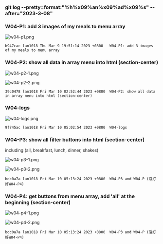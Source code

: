 ### git log --pretty=format:"%h%x09%an%x09%ad%x09%s" --after="2023-3-08"

### W04-P1: add 3 images of my meals to menu array
 
![w04-p1.png](https://casmvaldsmrrajnyisdj.supabase.co/storage/v1/object/public/demo-64/md_1N_img/w04-p1.png)

```
b947cac lan1018 Thu Mar 9 19:51:14 2023 +0800   W04-P1: add 3 images of my meals to menu array
```

### W04-P2: show all data in array menu into html (section-center)
 
![w04-p2-1.png](https://casmvaldsmrrajnyisdj.supabase.co/storage/v1/object/public/demo-64/md_1N_img/w04-p2-1.png)
 
![w04-p2-2.png](https://casmvaldsmrrajnyisdj.supabase.co/storage/v1/object/public/demo-64/md_1N_img/w04-p2-2.png)

```
39c0478 lan1018 Fri Mar 10 02:52:44 2023 +0800  W04-P2: show all data in array menu into html (section-center)
```

### W04-logs

![w04-logs.png](https://casmvaldsmrrajnyisdj.supabase.co/storage/v1/object/public/demo-64/md_1N_img/w04-logs.png)

```
9f745ac lan1018 Fri Mar 10 05:02:54 2023 +0800  W04-logs
```

### W04-P3: show all filter buttons into html (section-center)
including (all, breakfast, lunch, dinner, shakes) 
 
![w04-p3-1.png]()
 
![w04-p3-2.png](https://casmvaldsmrrajnyisdj.supabase.co/storage/v1/object/public/demo-64/md_1N_img/w04-p3-2.png)

```
bdc0a7a lan1018 Fri Mar 10 05:13:24 2023 +0800  W04-P3 and W04-P (沒打好W04-P4)
```

### W04-P4: get buttons from menu array, add 'all' at the beginning (section-center)
 
![w04-p4-1.png](https://casmvaldsmrrajnyisdj.supabase.co/storage/v1/object/public/demo-64/md_1N_img/w04-p4-1.png)
 
![w04-p4-2.png](https://casmvaldsmrrajnyisdj.supabase.co/storage/v1/object/public/demo-64/md_1N_img/w04-p4-2.png)

```
bdc0a7a lan1018 Fri Mar 10 05:13:24 2023 +0800  W04-P3 and W04-P (沒打好W04-P4)
```